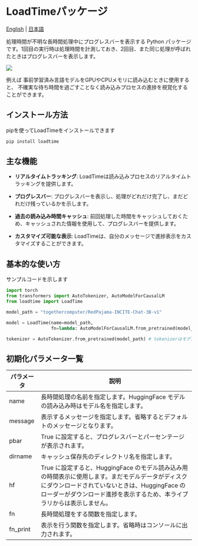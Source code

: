 # LoadTimeパッケージ

[English](https://github.com/riversun/LoadTime/blob/main/README.md) | [&#26085;&#26412;&#35486;](https://github.com/riversun/LoadTime/blob/main/README_ja.md)


処理時間が不明な長時間処理中にプログレスバーを表示する Python パッケージです。1回目の実行時は処理時間を計測しておき、2回目、また同じ処理が呼ばれたときはプログレスバーを表示します。

<img src="https://riversun.github.io/loadtime/loadtime_std.gif">

例えば 事前学習済み言語モデルをGPUやCPUメモリに読み込むときに使用すると、
不確実な待ち時間を過ごすことなく読み込みプロセスの進捗を視覚化することができます。

## インストール方法

pipを使ってLoadTimeをインストールできます

```bash
pip install loadtime
```

## 主な機能

- **リアルタイムトラッキング**: LoadTimeは読み込みプロセスのリアルタイムトラッキングを提供します。

- **プログレスバー**: プログレスバーを表示し、処理がどれだけ完了し、まだどれだけ残っているかを示します。

- **過去の読み込み時間キャッシュ**:
  前回処理した時間をキャッシュしておくため、キャッシュされた情報を使用して、プログレスバーを提供します。

- **カスタマイズ可能な表示**: LoadTimeは、自分のメッセージで進捗表示をカスタマイズすることができます。

## 基本的な使い方

サンプルコードを示します

```python
import torch
from transformers import AutoTokenizer, AutoModelForCausalLM
from loadtime import LoadTime

model_path = "togethercomputer/RedPajama-INCITE-Chat-3B-v1"

model = LoadTime(name=model_path,
                 fn=lambda: AutoModelForCausalLM.from_pretrained(model_path, torch_dtype=torch.float16))()

tokenizer = AutoTokenizer.from_pretrained(model_path) # tokenizerはモデル読み込みの後で取得します

```

## 初期化パラメータ一覧

| パラメータ | 説明 |
|------------|------|
| name       | 長時間処理の名前を指定します。HuggingFace モデルの読み込み時はモデル名を指定します。 |
| message    | 表示するメッセージを指定します。省略するとデフォルトのメッセージとなります。 |
| pbar       | True に設定すると、プログレスバーとパーセンテージが表示されます。 |
| dirname    | キャッシュ保存先のディレクトリ名を指定します。 |
| hf         | True に設定すると、HuggingFace のモデル読み込み用の時間表示に使用します。まだモデルデータがディスクにダウンロードされていないときは、HuggingFace のローダーがダウンロード進捗を表示するため、本ライブラリからは表示しません。 |
| fn         | 長時間処理をする関数を指定します。 |
| fn_print   | 表示を行う関数を指定します。省略時はコンソールに出力されます。 |
